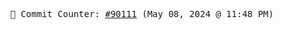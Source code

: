 <p align="center">
    <samp>
        📮 Commit Counter: <a href="https://github.com/Javascript-void0/Javascript-void0/commits/main">#90111</a> (May 08, 2024 @ 11:48 PM)
    </samp>
</p>